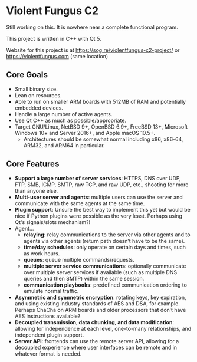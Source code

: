 # Violent Fungus C2

Still working on this. It is nowhere near a complete functional program.

This project is written in C++ with Qt 5. 

Website for this project is at https://sog.re/violentfungus-c2-project/ or https://violentfungus.com (same location)

## Core Goals
* Small binary size.
* Lean on resources.
* Able to run on smaller ARM boards with 512MB of RAM and potentially embedded devices.
* Handle a large number of active agents.
* Use Qt C++ as much as possible/appropriate.
* Target GNU/Linux, NetBSD 9+, OpenBSD 6.9+, FreeBSD 13+, Microsoft Windows 10+ and Server 2016+, and Apple macOS 10.5+.
  * Architectures should be somewhat normal including x86, x86-64, ARM32, and ARM64 in particular.

## Core Features
* **Support a large number of server services**: HTTPS, DNS over UDP, FTP, SMB, ICMP, SMTP, raw TCP, and raw UDP, etc., shooting for more than anyone else.
* **Multi-user server and agents**: multiple users can use the server and communicate with the same agents at the same time.
* **Plugin support**: Unsure the best way to implement this yet but would be nice if Python plugins were possible as the very least. Perhaps using Qt's signals/slots mechanism?!
* Agent...
  * **relaying**: relay communications to the server via other agents and to agents via other agents (return path doesn’t have to be the same).
  * **time/day schedules**: only operate on certain days and times, such as work hours.
  * **queues**: queue multiple commands/requests.
  * **multiple server service communications**: optionally communicate over multiple server services if available (such as multiple DNS queries and then SMTP) within the same session.
  * **communication playbooks**: predefined communication ordering to emulate normal traffic.
* **Asymmetric and symmetric encryption**: rotating keys, key expiration, and using existing industry standards of AES and DSA, for example. Perhaps ChaCha on ARM boards and older processors that don’t have AES instructions available?
* **Decoupled transmission, data chunking, and data modification**: allowing for independence at each level, one-to-many relationships, and independent plugin support.
* **Server API**: frontends can use the remote server API, allowing for a decoupled experience where user interfaces can be remote and in whatever format is needed.
